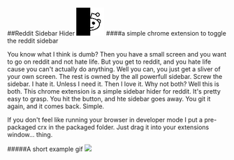 ##Reddit Sidebar Hider ![icon](https://raw.githubusercontent.com/kiddico/Reddit-Sidebar-Hider/master/images/reddit_64.png)
####a simple chrome extension to toggle the reddit sidebar

You know what I think is dumb? Then you have a small screen and you want to go on reddit and not hate life. But you get to reddit, and you hate life cause you can't actually do anything. Well you can, you just get a sliver of your own screen. The rest is owned by the all powerfull sidebar. Screw the sidebar. I hate it. Unless I need it. Then I love it. Why not both?
Well this is both. This chrome extension is a simple sidebar hider for reddit.
It's pretty easy to grasp. You hit the button, and hte sidebar goes away. You git it again, and it comes back. Simple.

If you don't feel like running your browser in developer mode I put a pre-packaged crx in the packaged folder. Just drag it into your extensions window... thing.

#####A short example gif
<img src="http://i.imgur.com/C4VnGyA.gif" height="600"/>

